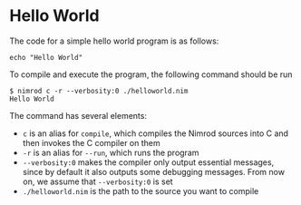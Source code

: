 # Hello World

The code for a simple hello world program is as follows:

~~~ Nimrod
echo "Hello World"
~~~

To compile and execute the program, the following command should be run

~~~
$ nimrod c -r --verbosity:0 ./helloworld.nim
Hello World
~~~

The command has several elements:

* `c` is an alias for `compile`, which compiles the Nimrod sources into C and then invokes the C compiler on them
* `-r` is an alias for `--run`, which runs the program
* `--verbosity:0` makes the compiler only output essential messages, since by default it also outputs some debugging messages. From now on, we assume that `--verbosity:0` is set
* `./helloworld.nim` is the path to the source you want to compile
